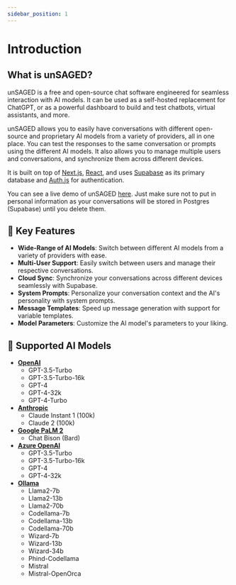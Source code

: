 ```yaml
---
sidebar_position: 1
---
```


# Introduction

## What is unSAGED?

unSAGED is a free and open-source chat software engineered for seamless interaction with AI models. It can be used as a self-hosted replacement for ChatGPT, or as a powerful dashboard to build and test chatbots, virtual assistants, and more.

unSAGED allows you to easily have conversations with different open-source and proprietary AI models from a variety of providers, all in one place. You can test the responses to the same conversation or prompts using the different AI models. It also allows you to manage multiple users and conversations, and synchronize them across different devices.

It is built on top of [Next.js](https://nextjs.org/), [React](https://reactjs.org/), and uses [Supabase](https://supabase.io/) as its primary database and [Auth.js](https://authjs.dev/) for authentication.

You can see a live demo of unSAGED [here](https://app.unsaged.com). Just make sure not to put in personal information as your conversations will be stored in Postgres (Supabase) until you delete them.

## 🌟 Key Features

- **Wide-Range of AI Models**: Switch between different AI models from a variety of providers with ease.
- **Multi-User Support**: Easily switch between users and manage their respective conversations.
- **Cloud Sync**: Synchronize your conversations across different devices seamlessly with Supabase.
- **System Prompts**: Personalize your conversation context and the AI's personality with system prompts.
- **Message Templates**: Speed up message generation with support for variable templates.
- **Model Parameters**: Customize the AI model's parameters to your liking.

## 🤖 Supported AI Models

- **[OpenAI](https://openai.com/)**
  - GPT-3.5-Turbo
  - GPT-3.5-Turbo-16k
  - GPT-4
  - GPT-4-32k
  - GPT-4-Turbo
- **[Anthropic](https://www.anthropic.com/)**
  - Claude Instant 1 (100k)
  - Claude 2 (100k)
- **[Google PaLM 2](https://developers.generativeai.google/products/palm)**
  - Chat Bison (Bard)
- **[Azure OpenAI](https://azure.microsoft.com/en-us/products/ai-services/openai-service)**
  - GPT-3.5-Turbo
  - GPT-3.5-Turbo-16k
  - GPT-4
  - GPT-4-32k
- **[Ollama](https://github.com/jmorganca/ollama)**
  - Llama2-7b
  - Llama2-13b
  - Llama2-70b
  - Codellama-7b
  - Codellama-13b
  - Codellama-70b
  - Wizard-7b
  - Wizard-13b
  - Wizard-34b
  - Phind-Codellama
  - Mistral
  - Mistral-OpenOrca
